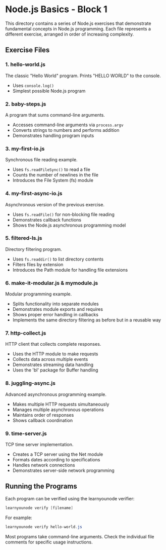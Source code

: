 # Node.js Basics - Block 1

This directory contains a series of Node.js exercises that demonstrate fundamental concepts in Node.js programming. Each file represents a different exercise, arranged in order of increasing complexity.

## Exercise Files

### 1. hello-world.js
The classic "Hello World" program. Prints "HELLO WORLD" to the console.
- Uses `console.log()`
- Simplest possible Node.js program

### 2. baby-steps.js
A program that sums command-line arguments.
- Accesses command-line arguments via `process.argv`
- Converts strings to numbers and performs addition
- Demonstrates handling program inputs

### 3. my-first-io.js
Synchronous file reading example.
- Uses `fs.readFileSync()` to read a file
- Counts the number of newlines in the file
- Introduces the File System (fs) module

### 4. my-first-async-io.js
Asynchronous version of the previous exercise.
- Uses `fs.readFile()` for non-blocking file reading
- Demonstrates callback functions
- Shows the Node.js asynchronous programming model

### 5. filtered-ls.js
Directory filtering program.
- Uses `fs.readdir()` to list directory contents
- Filters files by extension
- Introduces the Path module for handling file extensions

### 6. make-it-modular.js & mymodule.js
Modular programming example.
- Splits functionality into separate modules
- Demonstrates module exports and requires
- Shows proper error handling in callbacks
- Implements the same directory filtering as before but in a reusable way

### 7. http-collect.js
HTTP client that collects complete responses.
- Uses the HTTP module to make requests
- Collects data across multiple events
- Demonstrates streaming data handling
- Uses the 'bl' package for Buffer handling

### 8. juggling-async.js
Advanced asynchronous programming example.
- Makes multiple HTTP requests simultaneously
- Manages multiple asynchronous operations
- Maintains order of responses
- Shows callback coordination

### 9. time-server.js
TCP time server implementation.
- Creates a TCP server using the Net module
- Formats dates according to specifications
- Handles network connections
- Demonstrates server-side network programming

## Running the Programs

Each program can be verified using the learnyounode verifier:
```powershell
learnyounode verify [filename]
```

For example:
```powershell
learnyounode verify hello-world.js
```

Most programs take command-line arguments. Check the individual file comments for specific usage instructions.
